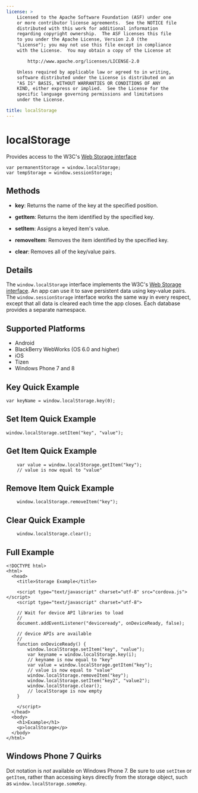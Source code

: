 ```yaml
---
license: >
    Licensed to the Apache Software Foundation (ASF) under one
    or more contributor license agreements.  See the NOTICE file
    distributed with this work for additional information
    regarding copyright ownership.  The ASF licenses this file
    to you under the Apache License, Version 2.0 (the
    "License"); you may not use this file except in compliance
    with the License.  You may obtain a copy of the License at

        http://www.apache.org/licenses/LICENSE-2.0

    Unless required by applicable law or agreed to in writing,
    software distributed under the License is distributed on an
    "AS IS" BASIS, WITHOUT WARRANTIES OR CONDITIONS OF ANY
    KIND, either express or implied.  See the License for the
    specific language governing permissions and limitations
    under the License.

title: localStorage
---
```


localStorage
===============

Provides access to the W3C's
[Web Storage interface](http://dev.w3.org/html5/webstorage/#the-localstorage-attribute)

    var permanentStorage = window.localStorage;
    var tempStorage = window.sessionStorage;

Methods
-------

- __key__: Returns the name of the key at the specified position.

- __getItem__: Returns the item identified by the specified key.

- __setItem__: Assigns a keyed item's value.

- __removeItem__: Removes the item identified by the specified key.

- __clear__: Removes all of the key/value pairs.

Details
-----------

The `window.localStorage` interface implements the W3C's [Web Storage
interface](http://dev.w3.org/html5/webstorage/).  An app can use it to
save persistent data using key-value pairs.  The
`window.sessionStorage` interface works the same way in every respect,
except that all data is cleared each time the app closes. Each
database provides a separate namespace.

Supported Platforms
-------------------

- Android
- BlackBerry WebWorks (OS 6.0 and higher)
- iOS
- Tizen
- Windows Phone 7 and 8

Key Quick Example
-------------

    var keyName = window.localStorage.key(0);

Set Item Quick Example
-------------

    window.localStorage.setItem("key", "value");

Get Item Quick Example
-------------

        var value = window.localStorage.getItem("key");
        // value is now equal to "value"

Remove Item Quick Example
-------------

        window.localStorage.removeItem("key");

Clear Quick Example
-------------

        window.localStorage.clear();

Full Example
------------

    <!DOCTYPE html>
    <html>
      <head>
        <title>Storage Example</title>

        <script type="text/javascript" charset="utf-8" src="cordova.js"></script>
        <script type="text/javascript" charset="utf-8">

        // Wait for device API libraries to load
        //
        document.addEventListener("deviceready", onDeviceReady, false);

        // device APIs are available
        //
        function onDeviceReady() {
            window.localStorage.setItem("key", "value");
            var keyname = window.localStorage.key(i);
            // keyname is now equal to "key"
            var value = window.localStorage.getItem("key");
            // value is now equal to "value"
            window.localStorage.removeItem("key");
            window.localStorage.setItem("key2", "value2");
            window.localStorage.clear();
            // localStorage is now empty
        }

        </script>
      </head>
      <body>
        <h1>Example</h1>
        <p>localStorage</p>
      </body>
    </html>

Windows Phone 7 Quirks
-------------

Dot notation is _not_ available on Windows Phone 7. Be sure to use
`setItem` or `getItem`, rather than accessing keys directly from the
storage object, such as `window.localStorage.someKey`.

